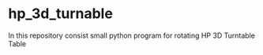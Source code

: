 # hp_3d_turnable
In this repository consist small python program for rotating HP 3D Turntable Table
